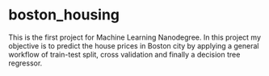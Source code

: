 # boston_housing
This is the first project for Machine Learning Nanodegree. In this project my objective is to predict the house prices in Boston city by applying a general workflow of train-test split, cross validation and finally a decision tree regressor.
